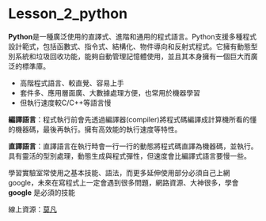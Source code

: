 # Lesson_2_python
**Python**是一種廣泛使用的直譯式、進階和通用的程式語言。Python支援多種程式設計範式，包括函數式、指令式、結構化、物件導向和反射式程式。它擁有動態型別系統和垃圾回收功能，能夠自動管理記憶體使用，並且其本身擁有一個巨大而廣泛的標準庫。

* 高階程式語言、較直覺、容易上手
* 套件多、應用層面廣、大數據處理方便，也常用於機器學習
* 但執行速度較C/C++等語言慢

**編譯語言**：程式執行前會先透過編譯器(compiler)將程式碼編譯成計算機所看的懂的機器碼，最後再執行。擁有高效能的執行速度等特性。

**直譯語言**：直譯語言在執行時會一行一行的動態將程式碼直譯為機器碼，並執行。具有靈活的型別處理，動態生成與程式彈性，但速度會比編譯式語言要慢一些。

學習實驗室常使用之基本技能、語法，而更多延伸使用部分必須自己上網google，未來在寫程式上一定會遇到很多問題，網路資源、大神很多，學會 **google** 是必須的技能

線上資源：[莫凡](https://mofanpy.com/tutorials/python-basic/basic/)

